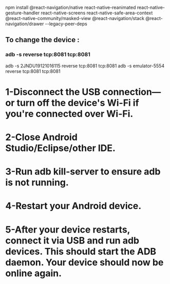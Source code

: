 npm install @react-navigation/native react-native-reanimated react-native-gesture-handler react-native-screens react-native-safe-area-context @react-native-community/masked-view @react-navigation/stack @react-navigation/drawer --legacy-peer-deps

## To change the device :

### adb -s <device name> reverse tcp:8081 tcp:8081

adb -s 2JNDU19121016115 reverse tcp:8081 tcp:8081
adb -s emulator-5554 reverse tcp:8081 tcp:8081

# 1-Disconnect the USB connection—or turn off the device's Wi-Fi if you're connected over Wi-Fi.

# 2-Close Android Studio/Eclipse/other IDE.

# 3-Run adb kill-server to ensure adb is not running.

# 4-Restart your Android device.

# 5-After your device restarts, connect it via USB and run adb devices. This should start the ADB daemon. Your device should now be online again.
